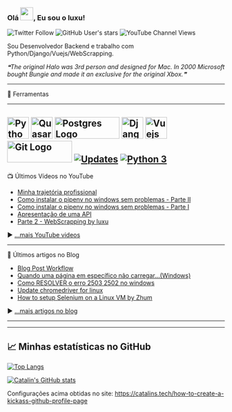 ### Olá <img src="https://raw.githubusercontent.com/MartinHeinz/MartinHeinz/master/wave.gif" width="30px">, Eu sou o luxu!

![Twitter Follow](https://img.shields.io/twitter/follow/zicadopv?style=social) ![GitHub User's stars](https://img.shields.io/github/stars/luxu?style=social) ![YouTube Channel Views](https://img.shields.io/youtube/channel/views/UC5v-c9aW02w4CQM81REYvyA?style=social)

Sou Desenvolvedor Backend e trabalho com Python/Django/Vuejs/WebScrapping.

<!--STARTS_HERE_QUOTE_README-->
<i>❝The original Halo was 3rd person and designed for Mac. In 2000 Microsoft bought Bungie and made it an exclusive for the original Xbox.❞</i>
<!--ENDS_HERE_QUOTE_README-->

---

🧰 Ferramentas

---

<img src="https://cdn.cdnlogo.com/logos/p/3/python.svg" alt="Python Logo" width="50" height="50"/> <img src="https://cdn.quasar.dev/logo/svg/quasar-logo.svg" alt="Quasar Logo" width="50" height="50"/>
<img src="https://www.vectorlogo.zone/logos/postgresql/postgresql-ar21.svg" alt="Postgres Logo" width="150" height="50"/>
<img src="https://www.vectorlogo.zone/logos/djangoproject/djangoproject-ar21.svg" alt="Django Logo" width="50" height="50"/>
<img src="https://www.vectorlogo.zone/logos/vuejs/vuejs-ar21.svg" alt="Vuejs Logo" width="50" height="50"/>
<img src="https://www.vectorlogo.zone/logos/git-scm/git-scm-ar21.svg" alt="Git Logo" width="150" height="50"/>
[![Updates](https://pyup.io/repos/github/luxu/fpython/shield.svg)](https://pyup.io/repos/github/luxu/fpython/)
[![Python 3](https://pyup.io/repos/github/luxu/fpython/python-3-shield.svg)](https://pyup.io/repos/github/luxu/fpython/)
---

📺 Últimos Vídeos no YouTube

<!-- YOUTUBE-VIDEOS-LIST:START -->
- [Minha trajetória profissional](https://www.youtube.com/watch?v=BhIJxuAY-GU)
- [Como instalar o pipenv no windows sem problemas - Parte II](https://www.youtube.com/watch?v=hCj9byh6vHI)
- [Como instalar o pipenv no windows sem problemas - Parte I](https://www.youtube.com/watch?v=GNdWz4Xz0Kc)
- [Apresentação de uma API](https://www.youtube.com/watch?v=ALxOjE0vCbM)
- [Parte 2 - WebScrapping by luxu](https://www.youtube.com/watch?v=XRm6PiRif5Y)
<!-- YOUTUBE-VIDEOS-LIST:END -->


▶ [...mais YouTube videos](https://www.youtube.com/channel/UC5v-c9aW02w4CQM81REYvyA?sub_confirmation=1)

---

📘 Últimos artigos no Blog

<!-- BLOG-POST-LIST:START -->
- [Blog Post Workflow](https://blog.luxu.com.br/2021/07/24/blog-post-workflow/)
- [Quando uma página em específico não carregar…(Windows)](https://blog.luxu.com.br/2021/07/08/quando-uma-pagina-em-especifico-nao-carregar-windows/)
- [Como RESOLVER o erro 2503 2502 no windows](https://blog.luxu.com.br/2021/06/24/como-resolver-o-erro-2503-2502-no-windows/)
- [Update chromedriver for linux](https://blog.luxu.com.br/2020/10/12/update-chromedriver-for-linux/)
- [How to setup Selenium on a Linux VM by Zhum](https://blog.luxu.com.br/2020/07/14/how-to-setup-selenium-on-a-linux-vm-by-zhum/)
<!-- BLOG-POST-LIST:END -->

▶ [...mais artigos no blog](https://blog.luxu.com.br)

---

---

## &#x1f4c8; Minhas estatísticas no GitHub

[![Top Langs](https://github-readme-stats.vercel.app/api/top-langs/?username=luxu&theme=dracula)](https://github.com/anuraghazra/github-readme-stats)

[![Catalin's GitHub stats](https://github-readme-stats.vercel.app/api?username=luxu&theme=dracula)](https://github.com/anuraghazra/github-readme-stats)


Configurações acima obtidas no site: https://catalins.tech/how-to-create-a-kickass-github-profile-page
